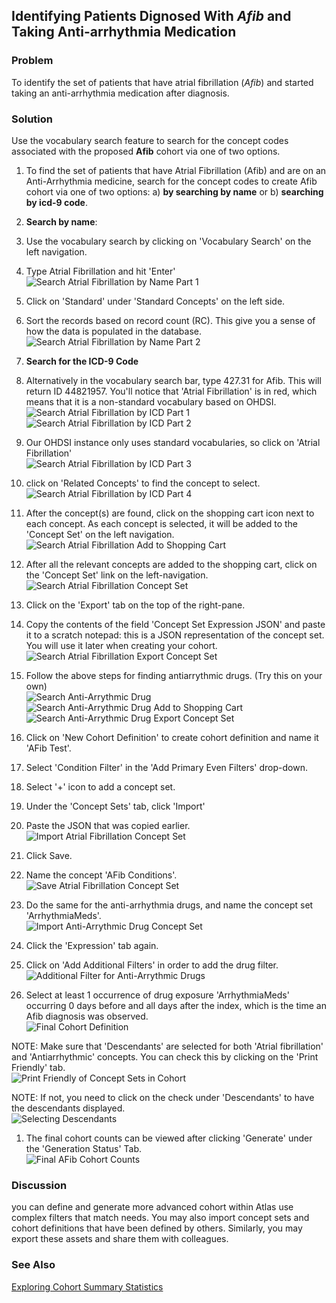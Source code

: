 ## Identifying Patients Dignosed With _Afib_ and Taking Anti-arrhythmia Medication

### Problem

To identify the set of patients that have atrial fibrillation (_Afib_) and started taking an anti-arrhythmia medication after diagnosis.

### Solution

Use the vocabulary search feature to search for the concept codes associated with the proposed __Afib__ cohort via one of two options.

1. To find the set of patients that have Atrial Fibrillation (Afib) and are on an Anti-Arrhythmia medicine, search for the concept codes to create Afib cohort via one of two options: a) __by searching by name__ or b) __searching by icd-9 code__.   

1. __Search by name__:    

  1. Use the vocabulary search by clicking on 'Vocabulary Search' on the left navigation.   

  1. Type Atrial Fibrillation and hit 'Enter'   
![Search Atrial Fibrillation by Name Part 1](images/afib/atlas-search-afib-1.png)

  1. Click on 'Standard' under 'Standard Concepts' on the left side.   

  1. Sort the records based on record count (RC). This give you a sense of how the data is populated in the database.   
![Search Atrial Fibrillation by Name Part 2](images/afib/atlas-search-afib-2.png)

1. __Search for the ICD-9 Code__

  1. Alternatively in the vocabulary search bar, type 427.31 for Afib. This will return ID 44821957. You'll notice that 'Atrial Fibrillation' is in red, which means that it is a non-standard vocabulary based on OHDSI.   
![Search Atrial Fibrillation by ICD Part 1](images/afib/atlas-search-afib-icd9-1.png)
![Search Atrial Fibrillation by ICD Part 2](images/afib/atlas-search-afib-icd9-2.png)

1. Our OHDSI instance only uses standard vocabularies, so click on 'Atrial Fibrillation'   
![Search Atrial Fibrillation by ICD Part 3](images/afib/atlas-search-afib-icd9-3.png)

1. click on 'Related Concepts' to find the concept to select.   
![Search Atrial Fibrillation by ICD Part 4](images/afib/atlas-search-afib-icd9-4.png)

1. After the concept(s) are found, click on the shopping cart icon next to each concept. As each concept is selected, it will be added to the 'Concept Set' on the left navigation.   
![Search Atrial Fibrillation Add to Shopping Cart](images/afib/atlas-search-afib-icd9-5.png)

1. After all the relevant concepts are added to the shopping cart, click on the 'Concept Set' link on the left-navigation.   
![Search Atrial Fibrillation Concept Set](images/afib/atlas-search-afib-icd9-6.png)

1. Click on the 'Export' tab on the top of the right-pane.   

1. Copy the contents of the field 'Concept Set Expression JSON' and paste it to a scratch notepad: this is a JSON representation of the concept set. You will use it later when creating your cohort.   
![Search Atrial Fibrillation Export Concept Set](images/afib/atlas-search-afib-icd9-7.png)

1. Follow the above steps for finding antiarrythmic drugs. (Try this on your own)   
![Search Anti-Arrythmic Drug](images/afib/atlas-search-antiarrhythmic-1.png)
![Search Anti-Arrythmic Drug Add to Shopping Cart](images/afib/atlas-search-antiarrhythmic-2.png)
![Search Anti-Arrythmic Drug Export Concept Set](images/afib/atlas-search-antiarrhythmic-3.png)

1. Click on 'New Cohort Definition' to create cohort definition and name it 'AFib Test'.

1. Select 'Condition Filter' in the 'Add Primary Even Filters' drop-down.   

1. Select '+' icon to add a concept set.   

1. Under the 'Concept Sets' tab, click 'Import'   

1. Paste the JSON that was copied earlier.   
![Import Atrial Fibrillation Concept Set](images/afib/atlas-cohort-definition-afib-condition-import-1.png)

1. Click Save.   

1. Name the concept 'AFib Conditions'.   
![Save Atrial Fibrillation Concept Set](images/afib/atlas-cohort-definition-afib-condition-import-2.png)

1. Do the same for the anti-arrhythmia drugs, and name the concept set 'ArrhythmiaMeds'.   
![Import Anti-Arrythmic Drug Concept Set](images/afib/atlas-cohort-definition-afib-antiarrhythmic-import.png)

1. Click the 'Expression' tab again.   

1. Click on 'Add Additional Filters' in order to add the drug filter.   
![Additional Filter for Anti-Arrythmic Drugs](images/afib/atlas-cohort-definition-antiarrhythmic-filter-1.png)

1. Select at least 1 occurrence of drug exposure 'ArrhythmiaMeds' occurring 0 days before and all days after the index, which is the time an Afib diagnosis was observed.   
![Final Cohort Definition](images/afib/atlas-afib-cohort-definition-final.png)

NOTE: Make sure that 'Descendants' are selected for both 'Atrial fibrillation' and 'Antiarrhythmic' concepts. You can check this by clicking on the 'Print Friendly' tab.   
![Print Friendly of Concept Sets in Cohort](images/afib/atlas-afib-cohort-definition-print-friendly.png)

NOTE: If not, you need to click on the check under 'Descendants' to have the descendants displayed.   
![Selecting Descendants](images/afib/atlas-afib-concept-descendants.png)

1. The final cohort counts can be viewed after clicking 'Generate' under the 'Generation Status' Tab.   
![Final AFib Cohort Counts](images/afib/atlas-afib-cohort-definition-results.png)


### Discussion
you can define and generate more advanced cohort within Atlas use complex filters that match needs. You may also import concept sets and cohort definitions that have been defined by others. Similarly, you may export these assets and share them with colleagues.

### See Also
[Exploring Cohort Summary Statistics](/Cookbook/Exploring_Cohort_Summary_Statistics.md)
